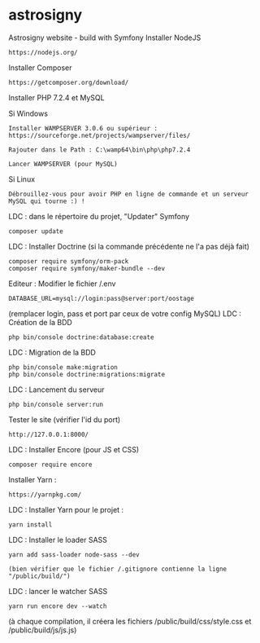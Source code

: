 # astrosigny
Astrosigny website - build with Symfony
Installer NodeJS

    https://nodejs.org/
Installer Composer

    https://getcomposer.org/download/
Installer PHP 7.2.4 et MySQL

Si Windows

    Installer WAMPSERVER 3.0.6 ou supérieur : https://sourceforge.net/projects/wampserver/files/

    Rajouter dans le Path : C:\wamp64\bin\php\php7.2.4

    Lancer WAMPSERVER (pour MySQL)

Si Linux

    Débrouillez-vous pour avoir PHP en ligne de commande et un serveur MySQL qui tourne :) !
LDC : dans le répertoire du projet, "Updater" Symfony

    composer update
LDC : Installer Doctrine (si la commande précédente ne l'a pas déjà fait)

    composer require symfony/orm-pack
    composer require symfony/maker-bundle --dev
Editeur : Modifier le fichier /.env

    DATABASE_URL=mysql://login:pass@server:port/oostage

(remplacer login, pass et port par ceux de votre config MySQL)
LDC : Création de la BDD

    php bin/console doctrine:database:create
LDC : Migration de la BDD

    php bin/console make:migration
    php bin/console doctrine:migrations:migrate
LDC : Lancement du serveur

    php bin/console server:run
Tester le site (vérifier l'id du port)

    http://127.0.0.1:8000/
LDC : Installer Encore (pour JS et CSS)

    composer require encore
Installer Yarn :

    https://yarnpkg.com/
LDC : Installer Yarn pour le projet :

    yarn install
LDC : Installer le loader SASS

    yarn add sass-loader node-sass --dev

    (bien vérifier que le fichier /.gitignore contienne la ligne "/public/build/")
LDC : lancer le watcher SASS

    yarn run encore dev --watch

(à chaque compilation, il créera les fichiers /public/build/css/style.css et /public/build/js/js.js)

